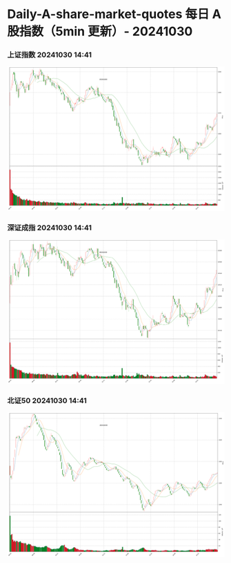 
# Daily-A-share-market-quotes 每日 A 股指数（5min 更新）- 20241030

### 上证指数 20241030 14:41
![](./fig/2024/10/20241030-sh000001.png)

### 深证成指 20241030 14:41
![](./fig/2024/10/20241030-sz399001.png)

### 北证50 20241030 14:41
![](./fig/2024/10/20241030-bj899050.png)
